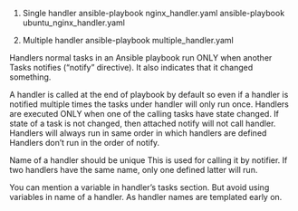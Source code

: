 1. Single handler
	ansible-playbook nginx_handler.yaml
	ansible-playbook ubuntu_nginx_handler.yaml

2. Multiple handler
	ansible-playbook multiple_handler.yaml
	
Handlers 
	normal tasks in an Ansible playbook 
	run ONLY when another Tasks notifies (“notify” directive). 
	It also indicates that it changed something.

A handler is called at the end of playbook by default
	so even if a handler is notified multiple times
		the tasks under handler will only run once. 
	Handlers are executed ONLY when one of the calling tasks have state changed.
		If state of a task is not changed, then attached notify will not call handler.	
	Handlers will always run in same order in which handlers are defined 
	Handlers don’t run in the order of notify. 


Name of a handler should be unique
	This is used for calling it by notifier.
If two handlers have the same name, only one defined latter will run. 


You can mention a variable in handler’s tasks section. 
	But avoid using variables in name of a handler. 
	As handler names are templated early on.
